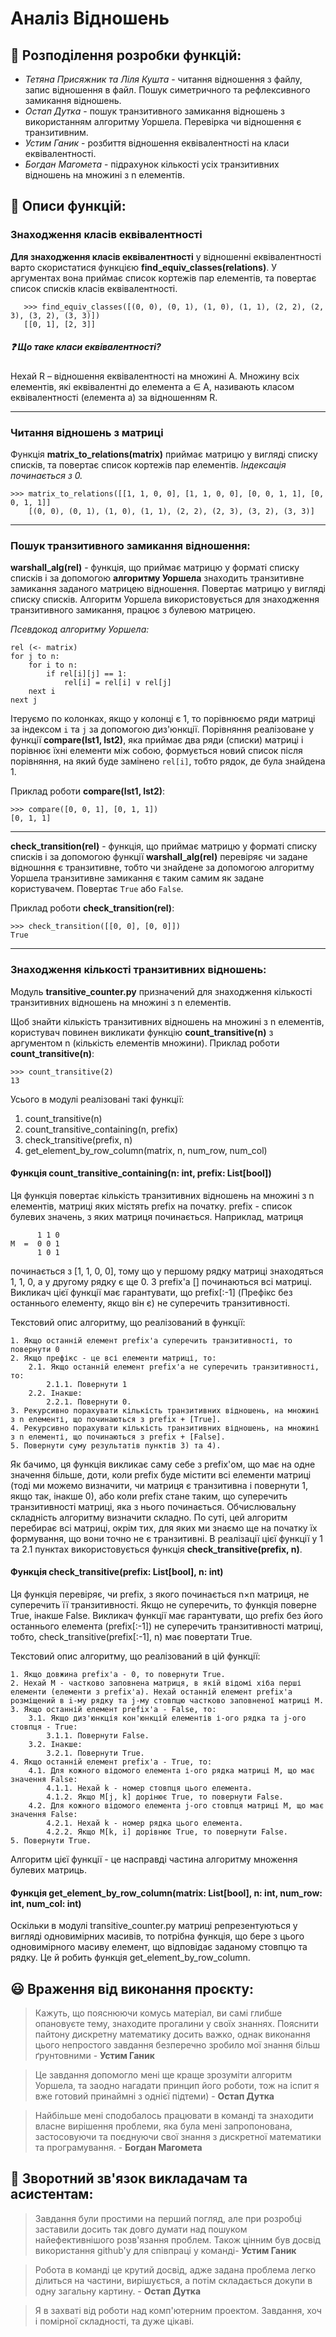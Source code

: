 # Аналіз Відношень

## :busts_in_silhouette: Розподілення розробки функцій:
* _Тетяна Присяжник та Ліля Кушта_ - читання відношення з файлу, запис відношення 
в файл. Пошук симетричного та рефлексивного замикання відношень.
* _Остап Дутка_ - пошук транзитивного замикання відношень з використанням алгоритму Уоршела.
Перевірка чи відношення є транзитивним.
* _Устим Ганик_ - розбиття відношення еквівалентності на класи еквівалентності.
* _Богдан Магомета_ - підрахунок кількості усіх транзитивних відношень на множині з n елементів.

## :bookmark_tabs: Описи функцій:

### Знаходження класів еквівалентності
**Для знаходження класів еквівалентності** у відношенні еквівалентності варто скористатися 
функцією **find_equiv_classes(relations)**. У аргументах вона приймає список кортежів 
пар елементів, та повертає список списків класів еквівалентності.

```
   >>> find_equiv_classes([(0, 0), (0, 1), (1, 0), (1, 1), (2, 2), (2, 3), (3, 2), (3, 3)])
   [[0, 1], [2, 3]]
```
##### :question: Що таке класи еквівалентності?
Нехай R – відношення еквівалентності на множині А. Множину всіх елементів, які
еквівалентні до елемента a ∈ A, називають класом еквівалентності (елемента а) за
відношенням R. 
***
### Читання відношень з матриці
Функція **matrix_to_relations(matrix)** приймає матрицю у вигляді списку списків,
та повертає список кортежів пар елементів. _Індексація починається з 0._
```
>>> matrix_to_relations([[1, 1, 0, 0], [1, 1, 0, 0], [0, 0, 1, 1], [0, 0, 1, 1]]
    [(0, 0), (0, 1), (1, 0), (1, 1), (2, 2), (2, 3), (3, 2), (3, 3)]
```
***
###  Пошук транзитивного замикання відношення:

**warshall_alg(rel)** - функція, що приймає матрицю у форматі списку списків і за допомогою 
**алгоритму Уоршела** знаходить транзитивне замикання заданого матрицею відношення. Повертає матрицю 
у вигляді списку списків.
Алгоритм Уоршела використовується для знаходження транзитивного замикання, працює з булевою матрицею.

_Псевдокод алгоритму Уоршела:_
```
rel (<- matrix)
for j to n:
    for i to n:
        if rel[i][j] == 1:
            rel[i] = rel[i] ∨ rel[j]
    next i
next j
```

Ітеруємо по колонках, якщо у колонці є 1, то порівнюємо ряди матриці за
індексом ```i``` та ```j``` за допомогою диз'юнкції.  Порівняння реалізоване 
у функції **compare(lst1, lst2)**, яка приймає два ряди (списки) матриці і 
порівнює їхні елементи між собою, формується новий список після порівняння, 
на який буде замінено ```rel[i]```, тобто рядок, де була знайдена 1.

Приклад роботи **compare(lst1, lst2)**:
```
>>> compare([0, 0, 1], [0, 1, 1])
[0, 1, 1]
```
***
**check_transition(rel)** - функція, що приймає матрицю у форматі списку списків і за допомогою функції **warshall_alg(rel)** перевіряє чи задане відношння є транзитивне, тобто чи знайдене за допомогою алгоритму Уоршела транзитивне замикання є таким самим як задане користувачем. Повертає ```True``` або ```False```.

Приклад роботи **check_transition(rel)**:
```
>>> check_transition([[0, 0], [0, 0]])
True
```
***
### Знаходження кількості транзитивних відношень:
Модуль **transitive_counter.py** призначений для знаходження кількості транзитивних відношень на множині з n елементів.

Щоб знайти кількість транзитивних відношень на множині з n елементів, користувач повинен викликати функцію **count_transitive(n)** з аргументом n (кількість елементів множини).
Приклад роботи **count_transitive(n)**:
```
>>> count_transitive(2)
13
```

Усього в модулі реалізовані такі функції:
1. count_transitive(n)
2. count_transitive_containing(n, prefix)
3. check_transitive(prefix, n)
4. get_element_by_row_column(matrix, n, num_row, num_col)


#### Функція count_transitive_containing(n: int, prefix: List[bool])
Ця функція повертає кількість транзитивних відношень на множині з n елементів, матриці яких містять prefix на початку.
prefix - список булевих значень, з яких матриця починається. Наприклад, матриця
```
      1 1 0
M  =  0 0 1
      1 0 1
```
починається з [1, 1, 0, 0], тому що у першому рядку матриці знаходяться 1, 1, 0, а у другому рядку є ще 0. З prefix'а [] починаються всі матриці.
Викликач цієї функції має гарантувати, що prefix[:-1] (Префікс без останнього елементу, якщо він є) не суперечить транзитивності.

Текстовий опис алгоритму, що реалізований в функції:
```
1. Якщо останній елемент prefix'а суперечить транзитивності, то повернути 0
2. Якщо префікс - це всі елементи матриці, то:
    2.1. Якщо останній елемент prefix'а не суперечить транзитивності, то:
        2.1.1. Повернути 1
    2.2. Інакше:
        2.2.1. Повернути 0.
3. Рекурсивно порахувати кількість транзитивних відношень, на множині з n елементі, що починаються з prefix + [True].
4. Рекурсивно порахувати кількість транзитивних відношень, на множині з n елементі, що починаються з prefix + [False].
5. Повернути суму результатів пунктів 3) та 4).
```

Як бачимо, ця функція викликає саму себе з prefix'ом, що має на одне значення більше, доти, коли prefix буде містити всі елементи матриці (тоді ми можемо визначити, чи матриця є транзитивна і повернути 1, якщо так, інакше 0), або коли prefix стане таким, що суперечить транзитивності матриці, яка з нього починається.
Обчислювальну складність алгоритму визначити складно.
По суті, цей алгоритм перебирає всі матриці, окрім тих, для яких ми знаємо ще на початку їх формування, що вони точно не є транзитивні.
В реалізації цієї функції у 1 та 2.1 пунктах використовується функція **check_transitive(prefix, n)**.


#### Функція check_transitive(prefix: List[bool], n: int)
Ця функція перевіряє, чи prefix, з якого починається n×n матриця, не суперечить її транзитивності. Якщо не суперечить, то функція поверне True, інакше False.
Викликач функції має гарантувати, що prefix без його останнього елемента (prefix[:-1]) не суперечить транзитивності матриці, тобто, check_transitive(prefix[:-1], n) має повертати True.

Текстовий опис алгоритму, що реалізований в цій функції:
```
1. Якщо довжина prefix'а - 0, то повернути True.
2. Нехай М - частково заповнена матриця, в якій відомі хіба перші елементи (елементи з prefix'а). Нехай останній елемент prefix'а розміщений в i-му рядку та j-му стовпцю частково заповненої матриці M.
3. Якщо останній елемент prefix'а - False, то:
    3.1. Якщо диз'юнкція кон'юнкцій елементів і-ого рядка та j-ого стовпця - True:
        3.1.1. Повернути False.
    3.2. Інакше:
        3.2.1. Повернути True.
4. Якщо останній елемент prefix'а - True, то:
    4.1. Для кожного відомого елемента і-ого рядка матриці М, що має значення False:
        4.1.1. Нехай k - номер стовпця цього елемента.
        4.1.2. Якщо M[j, k] дорінює True, то повернути False.
    4.2. Для кожного відомого елемента j-ого стовпця матриці М, що має значення False:
        4.2.1. Нехай k - номер рядка цього елемента.
        4.2.2. Якщо М[k, i] дорівнює True, то повернути False.
5. Повернути True.
```

Алгоритм цієї функції - це насправді частина алгоритму множення булевих матриць.


#### Функція get_element_by_row_column(matrix: List[bool], n: int, num_row: int, num_col: int)
Оскільки в модулі transitive_counter.py матриці репрезентуються у вигляді одновимірних масивів, то потрібна функція, що бере з цього одновимірного масиву елемент, що відповідає заданому стовпцю та рядку. Це й робить функція get_element_by_row_column.



## :smiley: Враження від виконання проєкту:
> Кажуть, що пояснюючи комусь матеріал, ви самі глибше опановуєте тему, знаходите
> прогалини у своїх знаннях. Пояснити пайтону дискретну математику досить важко, однак
> виконання цього непростого завдання безперечно зробило мої знання більш ґрунтовними - **Устим Ганик**

> Це завдання допомогло мені ще краще зрозуміти алгоритм Уоршела,
> та заодно нагадати принцип його роботи, тож на іспит я вже готовий принаймні з однієї підтеми) - **Остап Дутка**

> Найбільше мені сподобалось працювати в команді та знаходити власне вирішення проблеми, яка була
> мені запропонована, застосовуючи та поєднуючи свої знання з дискретної математики та програмування. - **Богдан Магомета**

## :speech_balloon: Зворотний зв'язок викладачам та асистентам:
> Завдання були простими на перший погляд, але при розробці заставили досить так довго
> думати над пошуком найефективнішого розв'язання проблем. Також цінним був досвід
> використання github'у для співпраці у команді- **Устим Ганик**

> Робота в команді це крутий досвід, адже задана проблема легко ділиться на частини,
> вирішується, а потім складається докупи в одну загальну картину. - **Остап Дутка**

> Я в захваті від роботи над комп'ютерним проектом. Завдання, хоч і помірної складності, та дуже цікаві.

